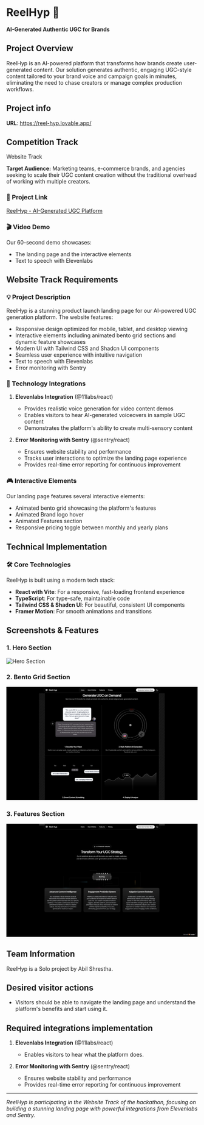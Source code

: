 # ReelHyp 🚀

**AI-Generated Authentic UGC for Brands**


## Project Overview

ReelHyp is an AI-powered platform that transforms how brands create user-generated content. Our solution generates authentic, engaging UGC-style content tailored to your brand voice and campaign goals in minutes, eliminating the need to chase creators or manage complex production workflows.

## Project info

**URL**: https://reel-hyp.lovable.app/


## Competition Track

Website Track

**Target Audience:** Marketing teams, e-commerce brands, and agencies seeking to scale their UGC content creation without the traditional overhead of working with multiple creators.

### 🔗 Project Link

[ReelHyp - AI-Generated UGC Platform](https://hero-part-creator.lovable.app)

### 🎬 Video Demo

Our 60-second demo showcases:
- The landing page and the interactive elements
- Text to speech with Elevenlabs 

## Website Track Requirements

### 💡 Project Description

ReelHyp is a stunning product launch landing page for our AI-powered UGC generation platform. The website features:

- Responsive design optimized for mobile, tablet, and desktop viewing
- Interactive elements including animated bento grid sections and dynamic feature showcases
- Modern UI with Tailwind CSS and Shadcn UI components
- Seamless user experience with intuitive navigation
- Text to speech with Elevenlabs
- Error monitoring with Sentry

### 🔌 Technology Integrations

1. **Elevenlabs Integration** (@11labs/react)
   - Provides realistic voice generation for video content demos
   - Enables visitors to hear AI-generated voiceovers in sample UGC content
   - Demonstrates the platform's ability to create multi-sensory content

2. **Error Monitoring with Sentry** (@sentry/react)
   - Ensures website stability and performance
   - Tracks user interactions to optimize the landing page experience
   - Provides real-time error reporting for continuous improvement

### 🎮 Interactive Elements

Our landing page features several interactive elements:
- Animated bento grid showcasing the platform's features
- Animated Brand logo hover
- Animated Features section
- Responsive pricing toggle between monthly and yearly plans

## Technical Implementation

### 🛠️ Core Technologies

ReelHyp is built using a modern tech stack:
- **React with Vite**: For a responsive, fast-loading frontend experience
- **TypeScript**: For type-safe, maintainable code
- **Tailwind CSS & Shadcn UI**: For beautiful, consistent UI components
- **Framer Motion**: For smooth animations and transitions

## Screenshots & Features

### 1. Hero Section
![Hero Section](https://github.com/Abil-Shrestha/Landing-page/blob/main/public/Screenshot-0.png?raw=true)

### 2. Bento Grid Section
![Bento Grid Section](https://github.com/Abil-Shrestha/Landing-page/blob/main/public/Screenshot-1.png?raw=true)

### 3. Features Section
![Features Section](https://github.com/Abil-Shrestha/Landing-page/blob/main/public/screenshot-2.png?raw=true)

## Team Information

ReelHyp is a Solo project by Abil Shrestha.

## Desired visitor actions

- Visitors should be able to navigate the landing page and understand the platform's benefits and start using it.


## Required integrations implementation 

1. **Elevenlabs Integration** (@11labs/react)
   - Enables visitors to hear what the platform does.

2. **Error Monitoring with Sentry** (@sentry/react)
   - Ensures website stability and performance
   - Provides real-time error reporting for continuous improvement

---

*ReelHyp is participating in the Website Track of the hackathon, focusing on building a stunning landing page with powerful integrations from Elevenlabs and Sentry.*
